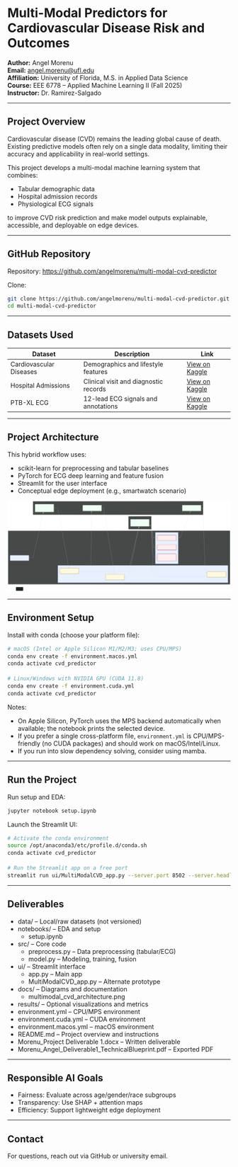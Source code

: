 # Multi-Modal Predictors for Cardiovascular Disease Risk and Outcomes

**Author:** Angel Morenu  
**Email:** angel.morenu@ufl.edu  
**Affiliation:** University of Florida, M.S. in Applied Data Science  
**Course:** EEE 6778 – Applied Machine Learning II (Fall 2025)  
**Instructor:** Dr. Ramirez-Salgado  


---

## Project Overview

Cardiovascular disease (CVD) remains the leading global cause of death. Existing predictive models often rely on a single data modality, limiting their accuracy and applicability in real-world settings.

This project develops a multi-modal machine learning system that combines:
- Tabular demographic data
- Hospital admission records
- Physiological ECG signals

to improve CVD risk prediction and make model outputs explainable, accessible, and deployable on edge devices.

---
## GitHub Repository

Repository: https://github.com/angelmorenu/multi-modal-cvd-predictor

Clone:
```bash
git clone https://github.com/angelmorenu/multi-modal-cvd-predictor.git
cd multi-modal-cvd-predictor
```
---

## Datasets Used

| Dataset | Description | Link |
|--------|-------------|------|
| Cardiovascular Diseases | Demographics and lifestyle features | [View on Kaggle](https://www.kaggle.com/datasets/mexwell/cardiovascular-diseases) |
| Hospital Admissions | Clinical visit and diagnostic records | [View on Kaggle](https://www.kaggle.com/datasets/ashishsahani/hospital-admissions-data) |
| PTB-XL ECG | 12-lead ECG signals and annotations | [View on Kaggle](https://www.kaggle.com/datasets/khyeh0719/ptb-xl-dataset-reformatted) |

---

## Project Architecture

This hybrid workflow uses:
- scikit-learn for preprocessing and tabular baselines
- PyTorch for ECG deep learning and feature fusion
- Streamlit for the user interface
- Conceptual edge deployment (e.g., smartwatch scenario)

![Architecture Diagram](docs/multimodal_cvd_architecture.svg)

---

## Environment Setup

Install with conda (choose your platform file):
```bash
# macOS (Intel or Apple Silicon M1/M2/M3; uses CPU/MPS)
conda env create -f environment.macos.yml
conda activate cvd_predictor

# Linux/Windows with NVIDIA GPU (CUDA 11.8)
conda env create -f environment.cuda.yml
conda activate cvd_predictor
```

Notes:
- On Apple Silicon, PyTorch uses the MPS backend automatically when available; the notebook prints the selected device.
- If you prefer a single cross-platform file, `environment.yml` is CPU/MPS-friendly (no CUDA packages) and should work on macOS/Intel/Linux.
- If you run into slow dependency solving, consider using mamba.

---

## Run the Project

Run setup and EDA:
```bash
jupyter notebook setup.ipynb
```

Launch the Streamlit UI:
```bash
# Activate the conda environment
source /opt/anaconda3/etc/profile.d/conda.sh
conda activate cvd_predictor

# Run the Streamlit app on a free port
streamlit run ui/MultiModalCVD_app.py --server.port 8502 --server.headless true
```

---

## Deliverables

- data/ – Local/raw datasets (not versioned)
- notebooks/ – EDA and setup
    - setup.ipynb
- src/ – Core code
    - preprocess.py – Data preprocessing (tabular/ECG)
    - model.py – Modeling, training, fusion
- ui/ – Streamlit interface
    - app.py – Main app
    - MultiModalCVD_app.py – Alternate prototype
- docs/ – Diagrams and documentation
    - multimodal_cvd_architecture.png
- results/ – Optional visualizations and metrics
- environment.yml – CPU/MPS environment
- environment.cuda.yml – CUDA environment
- environment.macos.yml – macOS environment
- README.md – Project overview and instructions
- Morenu_Project Deliverable 1.docx – Written deliverable
- Morenu_Angel_Deliverable1_TechnicalBlueprint.pdf – Exported PDF
---

## Responsible AI Goals

- Fairness: Evaluate across age/gender/race subgroups
- Transparency: Use SHAP + attention maps
- Efficiency: Support lightweight edge deployment

---

## Contact

For questions, reach out via GitHub or university email.
